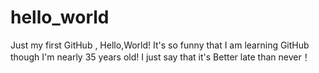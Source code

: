 # hello_world
Just my first GitHub , Hello,World!
It's so funny that I am learning GitHub though I'm nearly 35 years old!
I just say that it's Better late than never！


